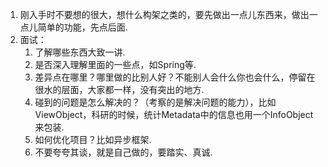 1. 刚入手时不要想的很大，想什么构架之类的，要先做出一点儿东西来，做出一点儿简单的功能，先点后面.
2. 面试：
   1. 了解哪些东西大致一讲.
   2. 是否深入理解里面的一些点，如Spring等.
   3. 差异点在哪里？哪里做的比别人好？不能别人会什么你也会什么，停留在很水的层面，大家都一样，没有突出的地方.
   4. 碰到的问题是怎么解决的？（考察的是解决问题的能力），比如ViewObject，科研的时候，统计Metadata中的信息也用一个InfoObject来包装.
   5. 如何优化项目？比如异步框架.
   6. 不要夸夸其谈，就是自己做的，要踏实、真诚.
